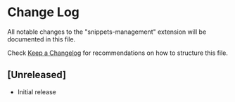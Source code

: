 # Change Log

All notable changes to the "snippets-management" extension will be documented in this file.

Check [Keep a Changelog](http://keepachangelog.com/) for recommendations on how to structure this file.

## [Unreleased]

- Initial release